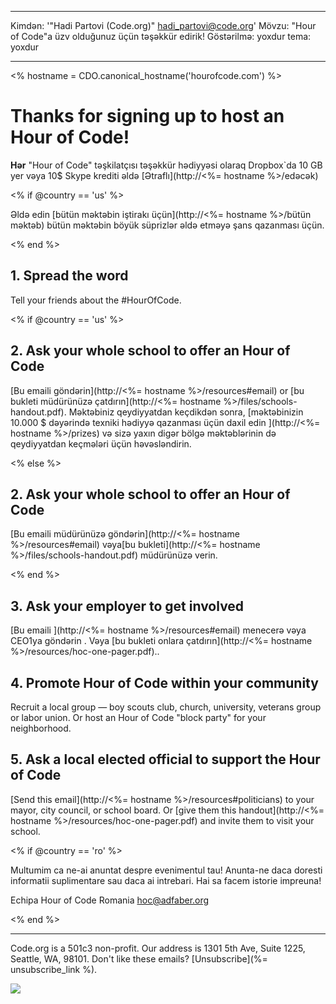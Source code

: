 * * *

Kimdən: '"Hadi Partovi (Code.org)" [&#104;&#x61;&#x64;&#105;&#x5f;&#112;&#x61;&#x72;&#116;&#x6f;&#118;&#x69;&#x40;&#99;&#x6f;&#100;&#x65;&#x2e;&#111;&#x72;&#103;](&#109;&#x61;&#105;&#x6c;&#x74;&#111;&#x3a;&#104;&#x61;&#x64;&#105;&#x5f;&#112;&#x61;&#x72;&#116;&#x6f;&#118;&#x69;&#x40;&#99;&#x6f;&#100;&#x65;&#x2e;&#111;&#x72;&#103;)' Mövzu: "Hour of Code"a üzv olduğunuz üçün təşəkkür edirik! Göstərilmə: yoxdur tema: yoxdur

* * *

<% hostname = CDO.canonical_hostname('hourofcode.com') %>

# Thanks for signing up to host an Hour of Code!

**Hər** "Hour of Code" təşkilatçısı təşəkkür hədiyyəsi olaraq Dropbox`da 10 GB yer vəya 10$ Skype krediti əldə [Ətraflı](http://<%= hostname %>/edəcək)

<% if @country == 'us' %>

Əldə edin [bütün məktəbin iştirakı üçün](http://<%= hostname %>/bütün məktəb) bütün məktəbin böyük süprizlər əldə etməyə şans qazanması üçün.

<% end %>

## 1. Spread the word

Tell your friends about the #HourOfCode.

<% if @country == 'us' %>

## 2. Ask your whole school to offer an Hour of Code

[Bu emaili göndərin](http://<%= hostname %>/resources#email) or [bu bukleti müdürünüzə çatdırın](http://<%= hostname %>/files/schools-handout.pdf). Məktəbiniz qeydiyyatdan keçdikdən sonra, [məktəbinizin 10.000 $ dəyərində texniki hədiyyə qazanması üçün daxil edin ](http://<%= hostname %>/prizes) və sizə yaxın digər bölgə məktəblərinin də qeydiyyatdan keçmələri üçün həvəsləndirin.

<% else %>

## 2. Ask your whole school to offer an Hour of Code

[Bu emaili müdürünüzə göndərin](http://<%= hostname %>/resources#email) vəya[bu bukleti](http://<%= hostname %>/files/schools-handout.pdf) müdürünüzə verin.

<% end %>

## 3. Ask your employer to get involved

[Bu emaili ](http://<%= hostname %>/resources#email) menecerə vəya CEO1ya göndərin . Vəya [bu bukleti onlara çatdırın](http://<%= hostname %>/resources/hoc-one-pager.pdf)..

## 4. Promote Hour of Code within your community

Recruit a local group — boy scouts club, church, university, veterans group or labor union. Or host an Hour of Code "block party" for your neighborhood.

## 5. Ask a local elected official to support the Hour of Code

[Send this email](http://<%= hostname %>/resources#politicians) to your mayor, city council, or school board. Or [give them this handout](http://<%= hostname %>/resources/hoc-one-pager.pdf) and invite them to visit your school.

<% if @country == 'ro' %>

Multumim ca ne-ai anuntat despre evenimentul tau! Anunta-ne daca doresti informatii suplimentare sau daca ai intrebari. Hai sa facem istorie impreuna!

Echipa Hour of Code Romania hoc@adfaber.org

<% end %>

* * *

Code.org is a 501c3 non-profit. Our address is 1301 5th Ave, Suite 1225, Seattle, WA, 98101. Don't like these emails? [Unsubscribe](%= unsubscribe_link %).

![](<%= tracking_pixel %>)